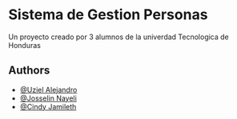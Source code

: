 
# Sistema de Gestion Personas

Un proyecto creado por 3 alumnos de la univerdad  Tecnologica de Honduras



## Authors
- [@Uziel Alejandro](https://github.com/AlejoUziel)
- [@Josselin Nayeli](https://github.com/nayelilanza)
- [@Cindy Jamileth](https://github.com/CindySalinas32)

